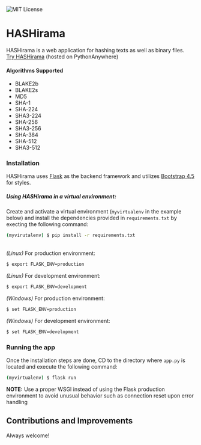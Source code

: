 ![MIT License](https://img.shields.io/github/license/zeborg/HASHirama)
# HASHirama
HASHirama is a web application for hashing texts as well as binary files.\
[Try HASHirama](https://zeborg.pythonanywhere.com/) (hosted on PythonAnywhere)
#### Algorithms Supported

- BLAKE2b
- BLAKE2s
- MD5
- SHA-1
- SHA-224
- SHA3-224
- SHA-256
- SHA3-256
- SHA-384
- SHA-512
- SHA3-512

### Installation
HASHirama uses [Flask](https://flask.palletsprojects.com/en/1.1.x/) as the backend framework and utilizes [Bootstrap 4.5](https://getbootstrap.com/docs/4.5/getting-started/introduction/) for styles.

##### Using HASHirama in a virtual environment:
Create and activate a virtual environment (`myvirtualenv` in the example below) and install the dependencies provided in `requirements.txt` by execting the following command:
```sh
(myvirutalenv) $ pip install -r requirements.txt
```
\
*(Linux)* For production environment:
```sh
$ export FLASK_ENV=production
```
*(Linux)* For development environment:
```sh
$ export FLASK_ENV=development
```
*(Windows)* For production environment:
```sh
$ set FLASK_ENV=production
```
*(Windows)* For development environment:
```sh
$ set FLASK_ENV=development
```

### Running the app
Once the installation steps are done, CD to the directory where `app.py` is located and execute the following command:
```sh
(myvirtualenv) $ flask run
```

**NOTE:** Use a proper WSGI instead of using the Flask production environment to avoid unusual behavior such as connection reset upon error handling

## Contributions and Improvements
Always welcome!
